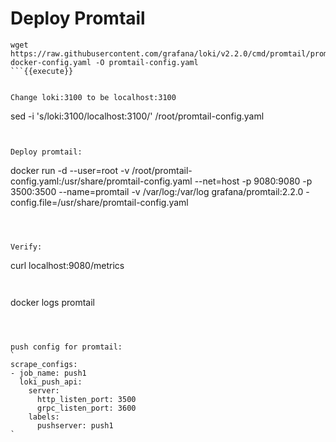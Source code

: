 
# Deploy Promtail


```
wget https://raw.githubusercontent.com/grafana/loki/v2.2.0/cmd/promtail/promtail-docker-config.yaml -O promtail-config.yaml
```{{execute}}


Change loki:3100 to be localhost:3100 

```
sed -i 's/loki:3100/localhost:3100/' /root/promtail-config.yaml
```{{execute}}


Deploy promtail:

```
docker run -d --user=root -v /root/promtail-config.yaml:/usr/share/promtail-config.yaml --net=host -p 9080:9080 -p 3500:3500 --name=promtail -v /var/log:/var/log grafana/promtail:2.2.0 -config.file=/usr/share/promtail-config.yaml
```{{execute}}



Verify:

```
curl localhost:9080/metrics
```{{execute}}


```
docker logs promtail
```{{execute}}



push config for promtail:
`
scrape_configs:
- job_name: push1
  loki_push_api:
    server:
      http_listen_port: 3500
      grpc_listen_port: 3600
    labels:
      pushserver: push1
`